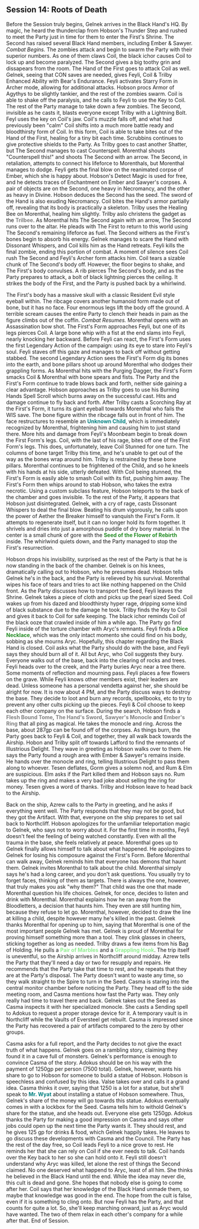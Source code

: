 ## Session 14: Roots of Death

Before the Session truly begins, Gelnek arrives in the Black Hand's HQ. By magic, he heard the thunderclap from Hobson's Thunder Step and rushed to meet the Party just in time for them to enter the First's Shrine. The Second has raised several Black Hand members, including Ember & Sawyer. *Combat Begins.* The zombies attack and begin to swarm the Party with their superior numbers. As one of them claws Coil, the black ichor causes Coil to lock up and become paralyzed. The Second gives a big toothy grin and dissapears from the room. The Hand of the First goes to attack Coil as well. Gelnek, seeing that CON saves are needed, gives Feyli, Coil & Trilby Enhanced Ability with Bear's Endurance. Feyli activates Starry Form in Archer mode, allowing for additional attacks. Hobson procs Armor of Agythys to be slightly tankier, and the rest of the zombies swarm. Coil is able to shake off the paralysis, and he calls to Feyli to use the Key to Coil. The rest of the Party manage to take down a few zombies. The Second, invisible as he casts it, blasts everyone except Trilby with a Lightning Bolt. Feyl uses the key on Coil's jaw. Coil's muzzle falls off, and what had previously been "calm" Coil shifts into a much more battle ready and bloodthirsty form of Coil. In this form, Coil is able to take bites out of the Hand of the First, healing for a tiny bit each time. Scrubbins continues to give protective shields to the Party. As Trilby goes to cast another Shatter, but The Second manages to cast Counterspell. Morenthal shouts "Counterspell this!" and shoots The Second with an arrow. The Second, in retaliation, attempts to connect his lifeforce to Morenthals, but Morenthal manages to dodge. Feyli gets the final blow on the reanimated corpse of Ember, which she is happy about. Hobson's Detect Magic is used for free, and he detects traces of Enchantment on Ember and Sawyer's corpses. A pair of objects are on the Second, one heavy in Necromancy, and the other as heavy in Divine. Hobson deduces the Second has the seed. The sword of the Hand is also exuding Necromancy. Coil bites the Hand's armor partially off, revealing that its body is practically a skeleton. Trilby uses the Healing Bee on Morenthal, healing him slightly. Trilby aslo christens the gadget as the <span style="color:gray">**Trilbee**</span>. As Morenthal hits The Second again with an arrow, The Second runs over to the altar. He pleads with The First to return to this world using The Second's remaining lifeforce as fuel. The Second withers as the First's bones begin to absorb his energy. Gelnek manages to scare the Hand with Dissonant Whispers, and Coil kills him as the Hand retreats. Feyli kills the final zombie, ending this portion of combat. A moment of silence sees Coil rush The Second and Feyli's Archer form attacks him. Coil tears a sizable chunk of The Second's body off. However, the floor begins to shake, and The First's body convulses. A rib pierces The Second's body, and as the Party prepares to attack, a bolt of black lightning pierces the ceiling. It strikes the body of the First, and the Party is pushed back by a whirlwind. 

The First's body has a massive skull with a classic Resident Evil style eyeball within. The ribcage covers another humanoid form made out of bone, but it has no face. Four enormous legs lift the body off the ground. A terrible scream causes the entire Party to clench their heads in pain as the figure climbs out of the coffin. *Combat Resumes.* Morenthal opens with an Assassination bow shot. The First's Form approaches Feyli, but one of its legs pierces Coil. A large bone whip with a fist at the end slams into Feyli, nearly knocking her backward. Before Feyli can react, the First's Form uses the first Legendary Action of the campaign: using its eye to stare into Feyli's soul. Feyli staves off this gaze and manages to back off without getting stabbed. The second Legendary Action sees the First's Form dig its bones into the earth, and bone pillars shoot up around Morenthal who dodges their grappling forms. As Morenthal hits with the Purging Dagger, the First's Form smacks Coil & Morenthal with bone spears and fists. The Party and the First's Form continue to trade blows back and forth, neither side gaining a clear advantage. Hobson approaches as Trilby goes to use his Burning Hands Spell Scroll which burns away on the successful cast. Hits and damage continue to fly back and forth. After Trilby casts a Scorching Ray at the First's Form, it turns its giant eyeball towards Morenthal who fails the WIS save. The bone figure within the ribcage falls out in front of him. The face restructures to resemble an <span style="color:teal">**Unknown Child**</span>, which is immediately recognized by Morenthal, frightening him and causing him to just stand there. More hits and damage from Feyli's Moonbeam begin to break down the First Form's legs. Coil, with the last of his rage, bites off one of the First Form's legs. This does, unfortunately, leave Coil Stunned for one turn. The columns of bone target Trilby this time, and he's unable to get out of the way as the bones wrap around him. Trilby is restrained by these bone pillars. Morenthal continues to be frightened of the Child, and so he kneels with his hands at his side, utterly defeated. With Coil being stunned, the First's Form is easily able to smash Coil with its fist, pushing him away. The First's Form then whips around to stab Hobson, who takes the extra necrotic. Using a custom subclass feature, Hobson teleports to the back of the chamber and goes invisible. To the rest of the Party, it appears that Hobson just disintegrated. Gelnek, with a cry of rage, casts Dissonant Whispers to deal the final blow. Beating his drum vigorously, he calls upon the power of Aether the Breaker himself to vanquish the First's Form. It attempts to regenerate itself, but it can no longer hold its form together. It shrivels and dries into just a amorphous puddle of dry bony material. In the center is a small chunk of gore with the <span style="color:forestgreen">**Seed of the Flower of Rebirth**</span> inside. The whirlwind quiets down, and the Party managed to stop the First's resurrection.

Hobson drops his invisibility, surprised as the rest of the Party is that he is now standing in the back of the chamber. Gelnek is on his knees, dramatically calling out to Hobson, who he presumes dead. Hobson tells Gelnek he's in the back, and the Party is relieved by his survival. Morenthal wipes his face of tears and tries to act like nothing happened on the Child front. As the Party discusses how to transport the Seed, Feyli leaves the Shrine. Gelnek takes a piece of cloth and picks up the pearl sized Seed. Coil wakes up from his dazed and bloodthirsty hyper rage, dripping some kind of black substance due to the damage he took. Trilby finds the Key to Coil and gives it back to Coil for safe keeping. The black ichor reminds Coil of the black ooze that crawled inside of him a while ago. The Party go find Feyli inside of the torture chamber with Aryc's remnants. Feyli finds a <span style="color:forestgreen">**Dice Necklace**</span>, which was the only intact momento she could find on his body, sobbing as she mourns Aryc. Hopefully, this chapter regarding the Black Hand is closed. Coil asks what the Party should do with the base, and Feyli says they should burn all of it. All but Aryc, who Coil suggests they bury. Everyone walks out of the base, back into the clearing of rocks and trees. Feyli heads over to the creek, and the Party buries Aryc near a tree there. Some moments of reflection and mourning pass. Feyli places a few flowers on the grave. While Feyli knows other members exist, their leaders are dead. Unless someone has a personal vendetta against her, she should be alright for now. It is now about 4 PM, and the Party discuss ways to destroy the base. They decide to loot and burn any records, spellbooks, etc to try to prevent any other cults picking up the pieces. Feyli & Coil choose to keep each other company on the surface. During the search, Hobson finds a <span style="color:gray">**Flesh Bound Tome**</span>, <span style="color:gray">**The Hand's Sword**</span>, <span style="color:gray">**Sawyer's Monocle**</span> and <span style="color:gray">**Ember's Ring**</span> that all ping as magical. He takes the monocle and ring. Across the base, about 287gp can be found off of the corpses. As things burn, the Party goes back to Feyli & Coil, and together, they all walk back towards the Airship. Hobon and Trilby split off towards Lafford to find the remnants of Illustrious Delight. They wave in greeting as Hobson walks over to them. He says the Party found a rough area with Ember & Sawyer's remains inside. He hands over the monocle and ring, telling Illustrious Delight to pass them along to whoever. Tesen deflates, Gorm gives a solemn nod, and Rum & Elm are suspicious. Elm asks if the Part killed them and Hobson says no. Rum takes up the ring and makes a very bad joke about selling the ring for money. Tesen gives a word of thanks. Trilby and Hobson leave to head back to the Airship.

Back on the ship, Azrew calls to the Party in greeting, and he asks if everything went well. The Party responds that they may not be good, but they got the Artifact. With that, everyone on the ship prepares to set sail back to Northcliff. Hobson apologizes for the unfamiliar teleportation magic to Gelnek, who says not to worry about it. For the first time in months, Feyli doesn't feel the feeling of being watched constantly. Even with all the trauma in the base, she feels relatively at peace. Morenthal goes up to Gelnek finally allows himself to talk about what happened. He apologizes to Gelnek for losing his composure against the First's Form. Before Morenthal can walk away, Gelnek reminds him that everyone has demons that haunt them. Gelnek invites Morenthal to talk about the child. Morenthal simply says he's had a long career, and you don't ask questions. You usually try to forget faces, thinking of them as targets. There is always the one, however, that truly makes you ask "why them?" That child was the one that made Morenthal question his life choices. Gelnek, for once, decides to listen and drink with Morenthal. Morenthal explains how he ran away from the Bloodletters, a decision that haunts him. They even are still hunting him, because they refuse to let go. Morenthal, however, decided to draw the line at killing a child, despite however many he's killed in the past. Gelnek thanks Morenthal for opening up to him, saying that Morenthal is one of the most important people Gelnek has met. Gelnek is proud of Morenthal for proving himself something more than a tool. They clink glasses in cheers, sticking together as long as needed. Trilby draws a few items from his Bag of Holding.  He pulls a <span style="color:lightgreen">**Pair of Marbles**</span> and a <span style="color:lightgreen">**Grappling Hook**</span>. The trip itself is uneventful, so the Airship arrives in Northcliff around midday. Azrew tells the Party that they'll need a day or two for resupply and repairs. He recommends that the Party take that time to rest, and he repeats that they are at the Party's disposal. The Party doesn't want to waste any time, so they walk straight to the Spire to turn in the Seed. Casma is staring into the central monitor chamber before noticing the Party. They head off to the side meeting room, and Casma mentions how fast the Party was. They only really had time to travel there and back. Gelnek takes out the Seed as Casma inspects it with her specialized monocle. She casts a Sending spell to Adokus to request a proper storage device for it. A temporary vault is in Northcliff while the Vaults of Eversteel get rebuilt. Casma is impressed since the Party has recovered a pair of artifacts compared to the zero by other groups.

Casma asks for a full report, and the Party decides to not give the exact truth of what happens. Gelnek goes on a rambling story, claiming they found it in a cave full of monsters. Gelnek's performance is enough to convince Casma of the story. Adokus should be on his way with the payment of 1250gp per person (7500 total). Gelnek, however, wants his share to go to Hobson for someone to build a statue of Hobson. Hobson is speechless and confused by this idea. Valse takes over and calls it a grand idea. Casma thinks it over, saying that 1250 is a lot for a statue, but she'll speak to <span style="color:teal">**Mr. Wyat**</span> about installing a statue of Hobson somewhere. Thus, Gelnek's share of the money will go towards this statue. Adokus eventually comes in with a lockbox for the Seed. Casma tells him to withold Gelnek's share for the statue, and she heads out. Everyone else gets 1250gp. Adokus thanks the Party for making a good impression on Casma and says other jobs could open up the next time the Party wants it. They should rest, and he gives 125 gp for drinks & food, which Gelnek happily takes. He leaves to go discuss these developments with Casma and the Council. The Party has the rest of the day free, so Coil leads Feyli to a nice grove to rest. He reminds her that she can rely on Coil if she ever needs to talk. Coil hands over the Key back to her so she can hold onto it. Feyli still doesn't understand why Aryc was killed, let alone the rest of things the Second claimed. No one deserved what happend to Aryc, least of all him. She thinks he believed in the Black Hand until the end. While the idea may never die, this cult is dead and gone. She hopes that nobody else is going to come after her. Coil says that her knowledge of the Black Hand unmade them, so maybe that knowledge was good in the end. The hope from the cult is false, even if it is something to cling onto. But now Feyli has the Party, and that counts for quite a lot. So, she'll keep marching onward, just as Aryc would have wanted. The two of them relax in each other's company for a while after that. End of Session. 